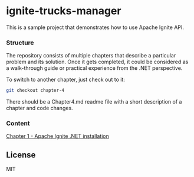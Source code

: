 # ignite-trucks-manager

This is a sample project that demonstrates how to use Apache Ignite API.

### Structure

The repository consists of multiple chapters that describe a particular problem and its solution. Once it gets completed, it could be considered as a walk-through guide or practical experience from the .NET perspective.

To switch to another chapter, just check out to it:
```sh
git checkout chapter-4
```

There should be a Chapter4.md readme file with a short description of a chapter and code changes.

### Content
[Chapter 1 - Apache Ignite .NET installation](Chapter1.md)

License
----

MIT
